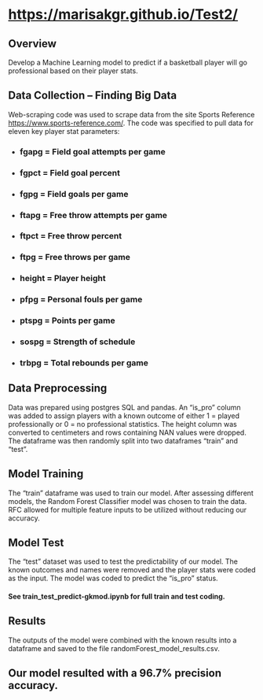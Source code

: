 # https://marisakgr.github.io/Test2/

## Overview
Develop a Machine Learning model to predict if a basketball player will go professional based on their player stats.
## Data Collection – Finding Big Data
Web-scraping code was used to scrape data from the site Sports Reference https://www.sports-reference.com/.  The code was specified to pull data for eleven key player stat parameters: 
*  ###   fgapg = Field goal attempts per game
*  ###   fgpct = Field goal percent
*  ###   fgpg = Field goals per game
*  ###   ftapg = Free throw attempts per game
*  ###   ftpct = Free throw percent
*  ###   ftpg = Free throws per game
*  ###   height = Player height
*  ###   pfpg = Personal fouls per game
*  ###   ptspg = Points per game
*  ###   sospg = Strength of schedule
*  ###   trbpg = Total rebounds per game

## Data Preprocessing
Data was prepared using postgres SQL and pandas.  An “is_pro” column was added to assign players with a known outcome of either 1 = played professionally or 0 = no professional statistics.  The height column was converted to centimeters and rows containing NAN values were dropped.  The dataframe was then randomly split into two dataframes “train” and “test”.

## Model Training
The “train” dataframe was used to train our model.  After assessing different models, the Random Forest Classifier model was chosen to train the data.  RFC allowed for multiple feature inputs to be utilized without reducing our accuracy.

## Model Test
The “test” dataset was used to test the predictability of our model.  The known outcomes and names were removed and the player stats were coded as the input.  The model was coded to predict the “is_pro” status.
#### See train_test_predict-gkmod.ipynb for full train and test coding.

## Results
The outputs of the model were combined with the known results into a dataframe and saved to the file randomForest_model_results.csv.
## Our model resulted with a 96.7% precision accuracy.
